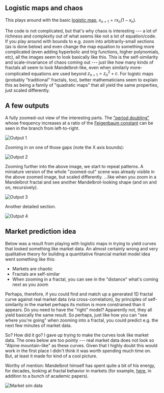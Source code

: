 ## Logistic maps and chaos

This plays around with the basic [logistic 
map](https://en.wikipedia.org/wiki/Logistic_map), $x_{n+1}=rx_{n}(1-x_{n})$.

The code is not complicated, but that's why chaos is interesting --- a lot of 
richness and complexity out of what seems like not a lot of equation/code. If 
you play around with bounds to e.g. zoom into arbitrarily-small sections (as is 
done below) and even change the map equation to something more complicated 
(even adding hyperbolic and trig functions, higher polynomials, etc), all the 
images seem to look basically like this. This is the self-similarity and 
scale-invariance of chaos coming out --- just like how many kinds of fractals 
all seem to look Mandelbrot-like, even when similarly more-complicated 
equations are used beyond $z_{n+1}=z_{n}^2+c$. For logistc maps (probably 
"traditional" fractals, too), better mathematicians seem to explain this as 
being a family of "quadratic maps" that all yield the same properties, just 
scaled differently.

## A few outputs

A fully zoomed-out view of the interesting parts. The ["period 
doubling"](https://en.wikipedia.org/wiki/Period-doubling_bifurcation) whose 
frequency increases at a ratio of the [Feigenbaum 
constant](https://en.wikipedia.org/wiki/Feigenbaum_constants) can be seen in 
the branch from left-to-right.

![Output 1](https://raw.githubusercontent.com/eldewen/chaos/master/out/ax1-x.jpg)

Zooming in on one of those gaps (note the X axis bounds):

![Output 2](https://raw.githubusercontent.com/eldewen/chaos/master/out/logisticSubset3.jpg)

Zooming further into the above image, we start to repeat patterns. A miniature 
version of the whole "zoomed-out" scene was already visible in the above zoomed 
image, but scaled differently. ...like when you zoom in a Mandelbrot fractal 
and see another Mandelbrot-looking shape (and on and on, recursively).

![Output 3](https://raw.githubusercontent.com/eldewen/chaos/master/out/logisticSubset2.jpg)

Another detailed section.

![Output 4](https://raw.githubusercontent.com/eldewen/chaos/master/out/logisticSubset.jpg)

## Market prediction idea

Below was a result from playing with logistic maps in trying to yield curves 
that looked something like market data. An almost certainly wrong and very 
qualitative theory for building a quantitative financial market model idea went 
something like this:

- Markets are chaotic
- Fractals are self-similar
- When zooming in a fractal, you can see in the "distance" what's coming next 
  as you zoom

Perhaps, therefore, if you could find and match up a generated 1D fractal curve 
against real market data (via cross-correlation), by principles of 
self-similarity in the market perhaps its motion is more constrained than it 
appears. Do you need to have the "right" model? Apparently not, they all yield 
basically the same result. So perhaps, just like how you can "see where you're 
going" when zooming into a fractal, you could predict e.g. the next few minutes 
of market data.

So? How did it go? I gave up trying to make the curves look like market data. 
The ones below are too pointy --- real market data does not look so "Alpine 
mountain-like" as these curves. Given that I highly doubt this would work in 
the first place I didn't think it was worth spending much time on. But, at 
least it made for kind of a cool picture.

Worthy of mention: Mandelbrot himself has spent quite a bit of his energy, for 
decades, looking at fractal behavior in markets (for example, 
[here](https://www.amazon.com/Misbehavior-Markets-Fractal-Financial-Turbulence/dp/0465043577), 
in addition to a bunch of academic papers).

![Market sim data](https://raw.githubusercontent.com/eldewen/chaos/master/out/manyPaths.jpg)
